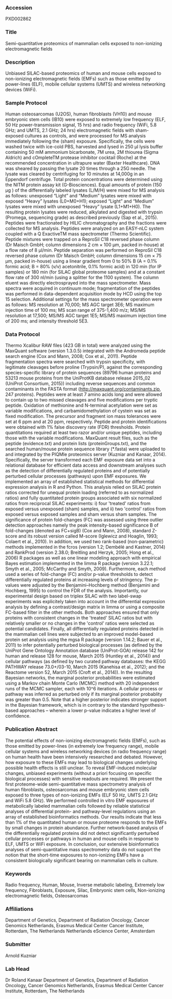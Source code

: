 ### Accession
PXD002862

### Title
Semi-quantitative proteomics of mammalian cells exposed to non-ionizing electromagnetic fields

### Description
Unbiased SILAC-based proteomics of human and mouse cells exposed to non-ionizing electromagnetic fields (EMFs) such as those emitted by power-lines (ELF), mobile cellular systems (UMTS) and wireless networking devices (WiFi).

### Sample Protocol
Human osteosarcomas (U2OS), human fibroblasts (VH10) and mouse embryonic stem cells (IB10) were exposed to extremely low frequency (ELF, 50 Hz power-transmission signal, 15 hrs) and radio frequency (WiFi, 5.8 GHz; and UMTS, 2.1 GHz; 24 hrs) electromagnetic fields with sham-exposed cultures as controls, and were processed for MS analysis immediately following the (sham) exposure. Specifically, the cells were washed twice with ice-cold PBS, harvested and lysed in 250 µl lysis buffer containing 50 mM ammonium bicarbonate, 7M urea, 2M thiourea (Sigma Aldrich) and cOmpleteTM protease inhibitor cocktail (Roche) at the recommended concentration in ultrapure water (Baxter Healthcare). DNA was sheared by passing the lysate 20 times through a 25G needle. The lysate was cleared by centrifuging for 10 minutes at 14,000g in an Eppendorf centrifuge. Total protein concentrations were determined using the NITM protein assay kit (G-Biosciences). Equal amounts of protein (150 µg ) of the differentially labeled lysates (L/M/H) were mixed for MS analysis as follows: unexposed “Light” and “Medium” lysates were mixed with exposed “Heavy” lysates (L0+M0+H1); exposed “Light” and “Medium” lysates were mixed with unexposed “Heavy” lysate (L1+M1+H0). The resulting protein lysates were reduced, alkylated and digested with trypsin (Promega, sequencing grade) as described previously (Sap et al., 2015). Peptides were fractionated by HILIC chromatography and  the fractions were collected for MS analysis. Peptides were analyzed on an EASY-nLC system coupled with a Q ExactiveTM mass spectrometer (Thermo Scientific). Peptide mixtures were trapped on a ReproSil C18 reversed phase column (Dr Maisch GmbH; column dimensions 2 cm × 100 μm, packed in-house) at a flow rate of 8 μl/min. Peptide separation was performed on ReproSil C18 reversed phase column (Dr Maisch GmbH; column dimensions 15 cm × 75 μm, packed in-house) using a linear gradient from 0 to 50% B (A = 0.1% formic acid; B = 80% (v/v) acetonitrile, 0.1% formic acid) in 120 min (for IP samples) or 180 min (for SILAC global proteome samples) and at a constant flow rate of 300 nl/min (using a splitter for the 1100 system). The column eluent was directly electrosprayed into the mass spectrometer. Mass spectra were acquired in continuum mode; fragmentation of the peptides was performed in data-dependent acquisition mode by HCD using the top 15 selection. Additional settings for the mass spectrometer operation were as follows: MS resolution at 70,000; MS AGC target 3E6; MS maximum injection time of 100 ms; MS scan range of 375-1,400 m/z; MS/MS resolution at 17,500; MS/MS AGC target 1E5; MS/MS maximum injection time of 200 ms; and intensity threshold 5E3.

### Data Protocol
Thermo Xcalibur RAW files (423 GB in total) were analyzed using the MaxQuant software (version 1.3.0.5) integrated with the Andromeda peptide search engine (Cox and Mann, 2008; Cox et al., 2011). Peptide fragmentation spectra were searched with trypsin specificity, with legitimate cleavages before proline (Trypsin/P), against the corresponding species-specific library of protein sequences (89796 human proteins and 53213 mouse proteins from the UniProtKB database release 2015_02 (UniProt Consortium, 2015)) including reverse sequences and common contaminants in the FASTA format (http://maxquant.org/contaminants.zip, 247 proteins). Peptides were at least 7 amino acids long and were allowed to contain up to two missed cleavages and five modifications per tryptic peptide. Oxidation of methionine and N-terminal acetylation were set as variable modifications, and carbamidomethylation of cystein was set as fixed modification. The precursor and fragment ion mass tolerances were set at 6 ppm and at 20 ppm, respectively. Peptide and protein identifications were obtained with 1% false discovery rate (FDR) thresholds. Protein quantitations required at least two razor and/or unique peptides, including those with the variable modifications. MaxQuant result files, such as the peptide (evidence.txt) and protein lists (proteinGroups.txt), and the searched human/mouse protein sequence library (*.fasta) were uploaded to and integrated by the PIQMIe proteomics server (Kuzniar and Kanaar, 2014). Specifically, the server transformed each EMF exposure data set into a relational database for efficient data access and downstream analyses such as the detection of differentially regulated proteins and of potentially perturbed cellular processes (pathways) upon EMF exposures. We implemented an array of established statistical methods for differential expression analysis in R and Python. This analysis relied on SILAC protein ratios corrected for unequal protein loading (referred to as normalized ratios) and fully quantitated protein groups associated with six normalized ratios from reciprocal SILAC experiments: i) four 'treated' ratios from exposed versus unexposed (sham) samples, and ii) two 'control' ratios from exposed versus exposed samples and sham versus sham samples. The significance of protein fold-changes (FC) was assessed using three outlier detection approaches namely the peak intensity-based significance B of fold-changes (denoted as FC+sigB) (Cox and Mann, 2008), standard Z-score and its robust version called M-score (Iglewicz and Hoaglin, 1993; Colaert et al., 2010). In addition, we used two rank-based (non-parametric) methods implemented in the fcros (version 1.2; Dembélé and Kastner, 2014) and RankProd (version 2.38.0; Breitling and Herzyk, 2005; Hong et al., 2006) R packages as well as one linear modeling approach with empirical Bayes estimation implemented in the limma R package (version 3.22.1; Smyth et al., 2005; McCarthy and Smyth, 2009). Furthermore, each method used a series of fold-change (FC) and/or p-value thresholds to detect differentially regulated proteins at increasing levels of stringency. The p-values were adjusted by the Benjamini–Hochberg method (Benjamini and Hochberg, 1995) to control the FDR of the analysis. Importantly, our experimental design based on triplex SILAC with two label-swap experiments was explicitely taken into account in the differential  expression analysis by defining a contrast/design matrix in limma or using a composite FC-based filter in the other methods. Both approaches ensured that only proteins with consistent changes in the 'treated' SILAC ratios but with relatively smaller or no changes in the 'control' ratios were selected as potential candidates. Finally, all differentially regulated proteins detected in the mammalian cell lines were subjected to an improved model-based protein set analysis using the mgsa R package (version 1.14.2; Bauer et al., 2011) to infer potentially perturbed biological processes (as defined by the UniProt Gene Ontology Annotation database (UniProt-GOA) release 142 for human and release 128 for mouse, March 2015 (Huntley et al., 2014)) and cellular pathways (as defined by two curated pathway databases: the KEGG PATHWAY release 73.0+/03-10, March 2015 (Kanehisa et al., 2012); and the Reactome version 52, March 2015 (Croft et al., 2014)). In the resulting Bayesian networks, the marginal posterior probabilities were estimated using a Markov chain Monte Carlo (MCMC) method with 20 independent runs of the MCMC sampler, each with 10^6 iterations. A cellular process or pathway was inferred as perturbed only if its marginal posterior probablity was greater than 0.5. Note that a higher posterior indicates stronger support in the Bayesian framework, which is in contrary to the standard hypothesis-based approaches – wherein a lower p-value indicates a higher level of confidence.

### Publication Abstract
The potential effects of non-ionizing electromagnetic fields (EMFs), such as those emitted by power-lines (in extremely low frequency range), mobile cellular systems and wireless networking devices (in radio frequency range) on human health have been intensively researched and debated. However, how exposure to these EMFs may lead to biological changes underlying possible health effects is still unclear. To reveal EMF-induced molecular changes, unbiased experiments (without a priori focusing on specific biological processes) with sensitive readouts are required. We present the first proteome-wide semi-quantitative mass spectrometry analysis of human fibroblasts, osteosarcomas and mouse embryonic stem cells exposed to three types of non-ionizing EMFs (ELF 50 Hz, UMTS 2.1 GHz and WiFi 5.8 GHz). We performed controlled in vitro EMF exposures of metabolically labeled mammalian cells followed by reliable statistical analyses of differential protein- and pathway-level regulations using an array of established bioinformatics methods. Our results indicate that less than 1% of the quantitated human or mouse proteome responds to the EMFs by small changes in protein abundance. Further network-based analysis of the differentially regulated proteins did not detect significantly perturbed cellular processes or pathways in human and mouse cells in response to ELF, UMTS or WiFi exposure. In conclusion, our extensive bioinformatics analyses of semi-quantitative mass spectrometry data do not support the notion that the short-time exposures to non-ionizing EMFs have a consistent biologically significant bearing on mammalian cells in culture.

### Keywords
Radio frequency, Human, Mouse, Inverse metabolic labeling, Extremely low frequency, Fibroblasts, Exposure, Silac, Embryonic stem cells, Non-ionizing electromagnetic fields, Osteosarcomas

### Affiliations
Department of Genetics, Department of Radiation Oncology, Cancer Genomics Netherlands, Erasmus Medical Center Cancer Institute, Rotterdam, The Netherlands
Netherlands eScience Center, Amsterdam

### Submitter
Arnold Kuzniar

### Lab Head
Dr Roland Kanaar
Department of Genetics, Department of Radiation Oncology, Cancer Genomics Netherlands, Erasmus Medical Center Cancer Institute, Rotterdam, The Netherlands


